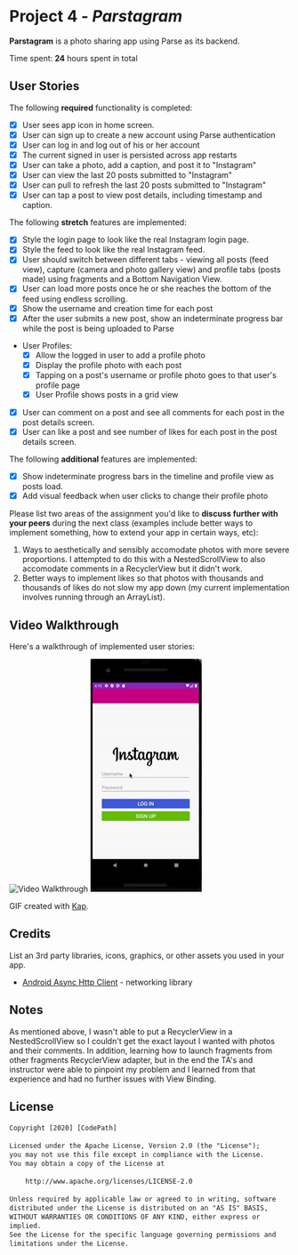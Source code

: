 # Project 4 - *Parstagram*

**Parstagram** is a photo sharing app using Parse as its backend.

Time spent: **24** hours spent in total

## User Stories

The following **required** functionality is completed:

- [x] User sees app icon in home screen.
- [x] User can sign up to create a new account using Parse authentication
- [x] User can log in and log out of his or her account
- [x] The current signed in user is persisted across app restarts
- [x] User can take a photo, add a caption, and post it to "Instagram"
- [x] User can view the last 20 posts submitted to "Instagram"
- [x] User can pull to refresh the last 20 posts submitted to "Instagram"
- [x] User can tap a post to view post details, including timestamp and caption.

The following **stretch** features are implemented:

- [x] Style the login page to look like the real Instagram login page.
- [x] Style the feed to look like the real Instagram feed.
- [x] User should switch between different tabs - viewing all posts (feed view), capture (camera and photo gallery view) and profile tabs (posts made) using fragments and a Bottom Navigation View.
- [x] User can load more posts once he or she reaches the bottom of the feed using endless scrolling.
- [x] Show the username and creation time for each post
- [x] After the user submits a new post, show an indeterminate progress bar while the post is being uploaded to Parse
- User Profiles:
  - [x] Allow the logged in user to add a profile photo
  - [x] Display the profile photo with each post
  - [x] Tapping on a post's username or profile photo goes to that user's profile page
  - [x] User Profile shows posts in a grid view
- [x] User can comment on a post and see all comments for each post in the post details screen.
- [x] User can like a post and see number of likes for each post in the post details screen.

The following **additional** features are implemented:

- [x] Show indeterminate progress bars in the timeline and profile view as posts load.
- [x] Add visual feedback when user clicks to change their profile photo

Please list two areas of the assignment you'd like to **discuss further with your peers** during the next class (examples include better ways to implement something, how to extend your app in certain ways, etc):

1. Ways to aesthetically and sensibly accomodate photos with more severe proportions. I attempted to do this with a NestedScrollView to also accomodate comments in a RecyclerView but it didn't work. 
2. Better ways to implement likes so that photos with thousands and thousands of likes do not slow my app down (my current implementation involves running through an ArrayList).

## Video Walkthrough

Here's a walkthrough of implemented user stories:

<img src='https://github.com/ushanakg/Parstagram/blob/master/walkthrough1.gif' title='Video Walkthrough' width='' alt='Video Walkthrough' />
<img src='https://github.com/ushanakg/Parstagram/blob/master/walkthrough2.gif' title='Video Walkthrough' width='' alt='Video Walkthrough' />

GIF created with [Kap](http://www.getkap.co).

## Credits

List an 3rd party libraries, icons, graphics, or other assets you used in your app.

- [Android Async Http Client](http://loopj.com/android-async-http/) - networking library


## Notes

As mentioned above, I wasn't able to put a RecyclerView in a NestedScrollView so I couldn't get the exact layout I wanted with photos and their comments. In addition, learning how to launch fragments from other fragments RecyclerView adapter, but in the end the TA's and instructor were able to pinpoint my problem and I learned from that experience and had no further issues with View Binding.

## License

    Copyright [2020] [CodePath]

    Licensed under the Apache License, Version 2.0 (the "License");
    you may not use this file except in compliance with the License.
    You may obtain a copy of the License at

        http://www.apache.org/licenses/LICENSE-2.0

    Unless required by applicable law or agreed to in writing, software
    distributed under the License is distributed on an "AS IS" BASIS,
    WITHOUT WARRANTIES OR CONDITIONS OF ANY KIND, either express or implied.
    See the License for the specific language governing permissions and
    limitations under the License.
